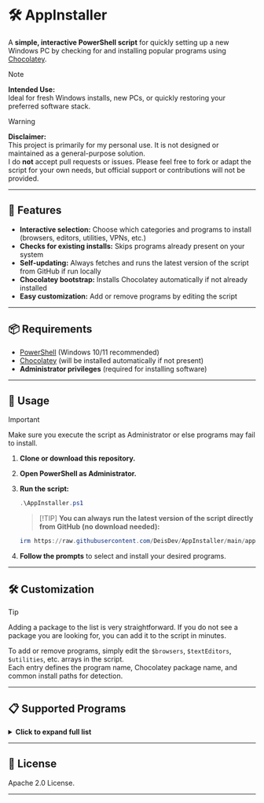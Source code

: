 # 🛠️ AppInstaller

A **simple, interactive PowerShell script** for quickly setting up a new Windows PC by checking for and installing popular programs using [Chocolatey](https://chocolatey.org/).

> [!NOTE]
> **Intended Use:**  
> Ideal for fresh Windows installs, new PCs, or quickly restoring your preferred software stack.

> [!WARNING]
> **Disclaimer:**  
> This project is primarily for my personal use. It is not designed or maintained as a general-purpose solution.  
> I do **not** accept pull requests or issues. Please feel free to fork or adapt the script for your own needs, but official support or contributions will not be provided.

---

## 🚀 Features

- **Interactive selection:** Choose which categories and programs to install (browsers, editors, utilities, VPNs, etc.)
- **Checks for existing installs:** Skips programs already present on your system
- **Self-updating:** Always fetches and runs the latest version of the script from GitHub if run locally
- **Chocolatey bootstrap:** Installs Chocolatey automatically if not already installed
- **Easy customization:** Add or remove programs by editing the script

---

## 📦 Requirements

- [PowerShell](https://docs.microsoft.com/en-us/powershell/) (Windows 10/11 recommended)
- [Chocolatey](https://chocolatey.org/install) (will be installed automatically if not present)
- **Administrator privileges** (required for installing software)

---

## 📝 Usage

> [!IMPORTANT]
> Make sure you execute the script as Administrator or else programs may fail to install. 

1. **Clone or download this repository.**
2. **Open PowerShell as Administrator.**
3. **Run the script:**

   ```powershell
   .\AppInstaller.ps1
   ```
   > [!TIP] **You can always run the latest version of the script directly from GitHub (no download needed):**
   ```powershell
   irm https://raw.githubusercontent.com/DeisDev/AppInstaller/main/appinstaller.ps1 | iex
   ```
4. **Follow the prompts** to select and install your desired programs.

---

## 🛠️ Customization

> [!TIP]
> Adding a package to the list is very straightforward. If you do not see a package you are looking for, you can add it to the script in minutes. 


To add or remove programs, simply edit the `$browsers`, `$textEditors`, `$utilities`, etc. arrays in the script.  
Each entry defines the program name, Chocolatey package name, and common install paths for detection.

---

## 📋 Supported Programs

<details>
<summary><strong>Click to expand full list</strong></summary>

**Text Editors:**
- Notepad++
- Sublime Text 3
- Neovim
- Obsidian

**Web Browsers:**
- Edge
- Chrome
- Brave
- Firefox
- Opera GX
- Opera
- LibreWolf
- Chromium
- Tor Browser
- Vivaldi

**Game Launchers:**
- Steam
- Epic Games Launcher
- EA App
- GOG Galaxy
- Rockstar Games Launcher
- Ubisoft Connect
- Prism Launcher

**Emulators:**
- Dolphin Emulator

**Utilities:**
- 7zip
- WinRAR
- Bulk Crap Uninstaller
- GIMP
- JDownloader2
- HWInfo
- Process Hacker
- CrystalDiskInfo
- GPU-Z
- OBS Studio
- TranslucentTB
- Display Driver Uninstaller (DDU)
- VLC
- WizTree

**VPNs:**
- NordVPN
- ProtonVPN
- WireGuard
- OpenVPN
- OpenVPN Connect
- ExpressVPN
- Mullvad

**Torrents:**
- qBittorrent

**Benchmarks:**
- FurMark

</details>

---

## 📄 License

Apache 2.0 License.

---
